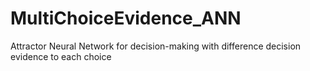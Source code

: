 # MultiChoiceEvidence_ANN
Attractor Neural Network for decision-making with difference decision evidence to each choice
